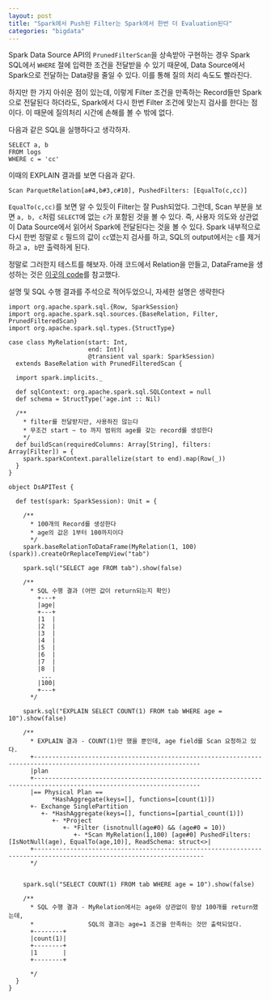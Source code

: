 ```yaml
---
layout: post
title: "Spark에서 Push된 Filter는 Spark에서 한번 더 Evaluation된다"
categories: "bigdata"
---
```


Spark Data Source API의 `PrunedFilterScan`을 상속받아 구현하는 경우 Spark SQL에서 `WHERE` 절에 입력한 조건을 전달받을 수 있기 때문에, Data Source에서 Spark으로 전달하는 Data량을 줄일 수 있다. 이를 통해 질의 처리 속도도 빨라진다.

하지만 한 가지 아쉬운 점이 있는데, 이렇게 Filter 조건을 만족하는 Record들만 Spark으로 전달된다 하더라도, Spark에서 다시 한번 Filter 조건에 맞는지 검사를 한다는 점이다. 이 때문에 질의처리 시간에 손해를 볼 수 밖에 없다.

다음과 같은 SQL을 실행하다고 생각하자.

```
SELECT a, b
FROM logs
WHERE c = 'cc'
```

이때의 EXPLAIN 결과를 보면 다음과 같다.

```
Scan ParquetRelation[a#4,b#3,c#10], PushedFilters: [EqualTo(c,cc)]
```

`EqualTo(c,cc)`를 보면 알 수 있듯이 Filter는 잘 Push되었다. 그런데, Scan 부분을 보면 `a, b, c`처럼 `SELECT`에 없는 `c`가 포함된 것을 볼 수 있다. 즉, 사용자 의도와 상관없이 Data Source에서 읽어서 Spark에 전달된다는 것을 볼 수 있다. Spark 내부적으로 다시 한번 정말로 `c` 필드의 값이 `cc`였는지 검사를 하고, SQL의 output에서는 `c`를 제거하고 `a, b`만 출력하게 된다.

정말로 그러한지 테스트를 해보자. 아래 코드에서 Relation을 만들고, DataFrame을 생성하는 것은 [이곳의 code](https://gist.github.com/marmbrus/f3d121a1bc5b6d6b57b9)를 참고했다.

설명 및 SQL 수행 결과를 주석으로 적어두었으니, 자세한 설명은 생략한다

```
import org.apache.spark.sql.{Row, SparkSession}
import org.apache.spark.sql.sources.{BaseRelation, Filter, PrunedFilteredScan}
import org.apache.spark.sql.types.{StructType}

case class MyRelation(start: Int,
                      end: Int)(
                      @transient val spark: SparkSession)
  extends BaseRelation with PrunedFilteredScan {

  import spark.implicits._

  def sqlContext: org.apache.spark.sql.SQLContext = null
  def schema = StructType('age.int :: Nil)

  /**
    * filter를 전달받지만, 사용하진 않는다
    * 무조건 start ~ to 까지 범위의 age를 갖는 record를 생성한다
    */
  def buildScan(requiredColumns: Array[String], filters: Array[Filter]) = {
    spark.sparkContext.parallelize(start to end).map(Row(_))
  }
}

object DsAPITest {

  def test(spark: SparkSession): Unit = {

    /**
      * 100개의 Record를 생성한다
      * age의 값은 1부터 100까지이다
      */
    spark.baseRelationToDataFrame(MyRelation(1, 100)(spark)).createOrReplaceTempView("tab")

    spark.sql("SELECT age FROM tab").show(false)

    /**
      * SQL 수행 결과 (어떤 값이 return되는지 확인)
        +---+
        |age|
        +---+
        |1  |
        |2  |
        |3  |
        |4  |
        |5  |
        |6  |
        |7  |
        |8  |
         ...
        |100|
        +---+
      */

    spark.sql("EXPLAIN SELECT COUNT(1) FROM tab WHERE age = 10").show(false)

    /**
      * EXPLAIN 결과 - COUNT(1)만 했을 뿐인데, age field를 Scan 요청하고 있다.
      +--------------------------------------------------------------------------------------------------------------------
      |plan
      +--------------------------------------------------------------------------------------------------------------------
      |== Physical Plan ==
            *HashAggregate(keys=[], functions=[count(1)])
      +- Exchange SinglePartition
         +- *HashAggregate(keys=[], functions=[partial_count(1)])
            +- *Project
               +- *Filter (isnotnull(age#0) && (age#0 = 10))
                  +- *Scan MyRelation(1,100) [age#0] PushedFilters: [IsNotNull(age), EqualTo(age,10)], ReadSchema: struct<>|
      +---------------------------------------------------------------------------------------------------------------------
      */


    spark.sql("SELECT COUNT(1) FROM tab WHERE age = 10").show(false)

    /**
      * SQL 수행 결과 - MyRelation에서는 age와 상관없이 항상 100개를 return했는데,
      *               SQL의 결과는 age=1 조건을 만족하는 것만 출력되었다.
      +--------+
      |count(1)|
      +--------+
      |1       |
      +--------+

      */
  }
}
```
